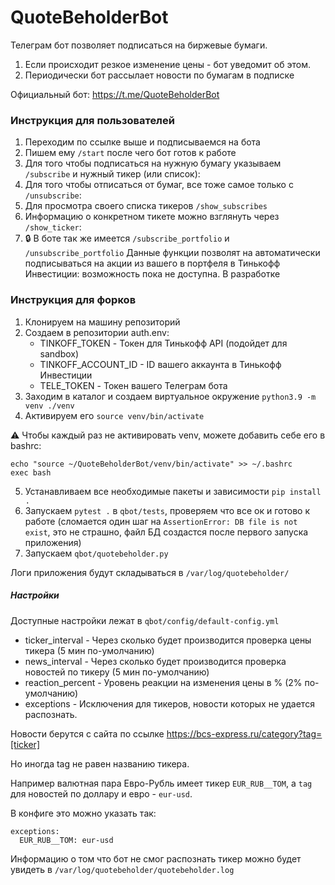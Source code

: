# QuoteBeholderBot
Телеграм бот позволяет подписаться на биржевые бумаги. 
1) Если происходит резкое изменение цены - бот уведомит об этом.
2) Периодически бот рассылает новости по бумагам в подписке

Официальный бот: https://t.me/QuoteBeholderBot

### Инструкция для пользователей

1) Переходим по ссылке выше и подписываемся на бота
2) Пишем ему `/start` после чего бот готов к работе
3) Для того чтобы подписаться на нужную бумагу указываем `/subscribe` и нужный тикер (или список):
4) Для того чтобы отписаться от бумаг, все тоже самое только с `/unsubscribe`:
5) Для просмотра своего списка тикеров `/show_subscribes`
6) Информацию о конкретном тикете можно взглянуть через `/show_ticker`:
7) :lock: В боте так же имеется `/subscribe_portfolio` и `/unsubscribe_portfolio`
Данные функции позволят на автоматически подписываться на акции из вашего в портфеля в Тинькофф Инвестиции: возможность пока не доступна. В разработке

### Инструкция для форков
1) Клонируем на машину репозиторий
2) Создаем в репозитории auth.env:
    * TINKOFF_TOKEN - Токен для Тинькофф API (подойдет для sandbox)
    * TINKOFF_ACCOUNT_ID - ID вашего аккаунта в Тинькофф Инвестиции
    * TELE_TOKEN - Токен вашего Телеграм бота
3) Заходим в каталог и создаем виртуальное окружение `python3.9 -m venv ./venv`
4) Активируем его `source venv/bin/activate`

:warning: Чтобы каждый раз не активировать venv, можете добавить себе его в bashrc:

```
echo "source ~/QuoteBeholderBot/venv/bin/activate" >> ~/.bashrc
exec bash
```
5) Устанавливаем все необходимые пакеты и зависимости `pip install .`
6) Запускаем `pytest .` в `qbot/tests`, проверяем что все ок и готово к работе
(сломается один шаг на `AssertionError: DB file is not exist`, это не страшно, файл БД создастся после первого запуска приложения)
7) Запускаем `qbot/quotebeholder.py`

Логи приложения будут складываться в `/var/log/quotebeholder/`
##### Настройки
Доступные настройки лежат в `qbot/config/default-config.yml`

* ticker_interval - Через сколько будет производится проверка цены тикера (5 мин по-умолчанию)
* news_interval - Через сколько будет производится проверка новостей по тикеру (5 мин по-умолчанию)
* reaction_percent - Уровень реакции на изменения цены в % (2% по-умолчанию)
* exceptions - Исключения для тикеров, новости которых не удается распознать. 

Новости берутся с сайта по ссылке  https://bcs-express.ru/category?tag=[ticker]

Но иногда tag не равен названию тикера.

Например валютная пара Евро-Рубль имеет тикер `EUR_RUB__TOM`, а `tag` для новостей по доллару и евро - `eur-usd`.

В конфиге это можно указать так:
```
exceptions:
  EUR_RUB__TOM: eur-usd
```
Информацию о том что бот не смог распознать тикер можно будет увидеть в `/var/log/quotebeholder/quotebeholder.log`
